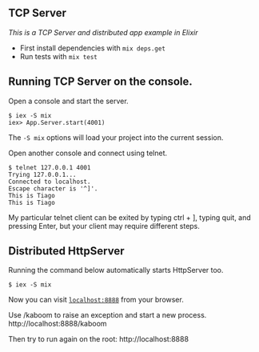 ## TCP Server

*This is a TCP Server and distributed app example in Elixir*

* First install dependencies with `mix deps.get`
* Run tests with `mix test`

## Running TCP Server on the console.

Open a console and start the server.

```
$ iex -S mix
iex> App.Server.start(4001)
```

The ```-S mix``` options will load your project into the current session.

Open another console and connect using telnet.

```
$ telnet 127.0.0.1 4001
Trying 127.0.0.1...
Connected to localhost.
Escape character is '^]'.
This is Tiago
This is Tiago
```

My particular telnet client can be exited by typing ctrl + ], typing quit, and pressing Enter, but your client may require different steps.

## Distributed HttpServer

Running the command below automatically starts HttpServer too.

```
$ iex -S mix
```

Now you can visit [`localhost:8888`](http://localhost:8888) from your browser.

Use /kaboom to raise an exception and start a new process.
http://localhost:8888/kaboom

Then try to run again on the root:
http://localhost:8888
